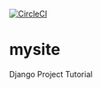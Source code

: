 [![CircleCI](https://circleci.com/gh/sshagy/mysite/tree/master.svg?style=svg)](https://circleci.com/gh/sshagy/mysite/tree/master)

# mysite
Django Project Tutorial
